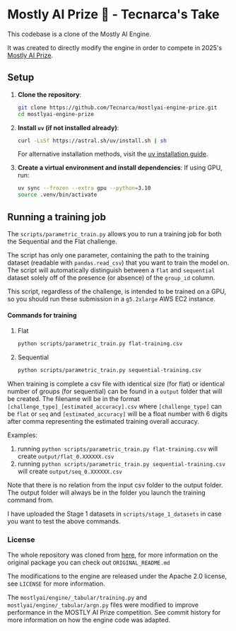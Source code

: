 # Mostly AI Prize 💎 - Tecnarca's Take

This codebase is a clone of the Mostly AI Engine. 

It was created to directly modify the engine in order to compete in 2025's [Mostly AI Prize](https://www.mostlyaiprize.com/).

## Setup

1. **Clone the repository**:
   ```bash
   git clone https://github.com/Tecnarca/mostlyai-engine-prize.git
   cd mostlyai-engine-prize
   ```

2. **Install `uv` (if not installed already)**:
   ```bash
   curl -LsSf https://astral.sh/uv/install.sh | sh
   ```
   For alternative installation methods, visit the [uv installation guide](https://docs.astral.sh/uv/getting-started/installation/).

3. **Create a virtual environment and install dependencies**:
   If using GPU, run:
   ```bash
   uv sync --frozen --extra gpu --python=3.10
   source .venv/bin/activate
   ```

## Running a training job

The `scripts/parametric_train.py` allows you to run a training job for both the Sequential and the Flat challenge.

The script has only one parameter, containing the path to the training dataset (readable with `pandas.read_csv`)
that you want to train the model on.
The script will automatically distinguish between a `flat` and `sequential` 
dataset solely off of the presence (or absence) of the `group_id` column.

This script, regardless of the challenge, is intended to be trained on a GPU,
so you should run these submission in a `g5.2xlarge` AWS EC2 instance.

#### Commands for training
   1. Flat
      ```bash
      python scripts/parametric_train.py flat-training.csv 
      ```
   2. Sequential
      ```bash
      python scripts/parametric_train.py sequential-training.csv 
      ```

When training is complete a csv file with identical size (for flat) or identical number of groups (for sequential)
can be found in a `output` folder that will be created. 
The filename will be in the format `[challenge_type]_[estimated_accuracy].csv` where `[challenge_type]` can be
`flat` or `seq` and `[estimated_accuracy]` will be a float number with 6 digits after comma representing the estimated
training overall accuracy.

Examples:
1. running `python scripts/parametric_train.py flat-training.csv` will create `output/flat_0.XXXXXX.csv` 
2. running `python scripts/parametric_train.py sequential-training.csv` will create `output/seq_0.XXXXXX.csv` 

Note that there is no relation from the input csv folder to the output folder. 
The output folder will always be in the folder you launch the training command from.

I have uploaded the Stage 1 datasets in `scripts/stage_1_datasets` in case you want to test the above commands.

### License

The whole repository was cloned from [here](https://github.com/mostly-ai/mostlyai-engine), 
for more information on the original package you can check out `ORIGINAL_README.md`

The modifications to the engine are released under the Apache 2.0 license, see `LICENSE` for more information.

The `mostlyai/engine/_tabular/training.py` and `mostlyai/engine/_tabular/argn.py` files were modified to improve performance
in the MOSTLY AI Prize competition. See commit history for more information on how the engine code was adapted.
